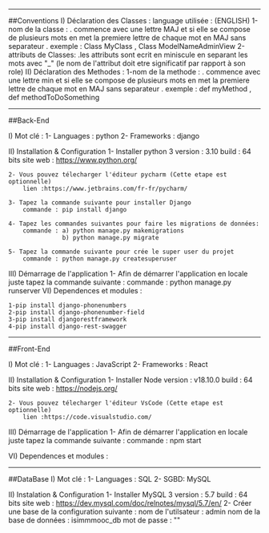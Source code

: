 ---------------------------------- ---------------------------------- ---------------------------------- ---------------------------------- ---------------------------------- 
##Conventions
I) Déclaration des Classes :
	language utilisée : (ENGLISH)
	1-nom de la classe : 
		. commence avec une lettre MAJ et si elle se compose de plusieurs mots en met la premiere lettre de chaque mot en MAJ sans separateur .
		exemple : Class MyClass , Class ModelNameAdminView
	2-attributs de Classes:
		.les attributs sont ecrit en miniscule en separant les mots avec "_" (le nom de l'attribut doit etre significatif par rapport à son role)
II) Déclaration des Methodes :
	1-nom de la methode : 
		. commence avec une lettre min et si elle se compose de plusieurs mots en met la premiere lettre de chaque mot en MAJ sans separateur .
		exemple : def myMethod , def methodToDoSomething


---------------------------------- ---------------------------------- ---------------------------------- ---------------------------------- ---------------------------------- 

##Back-End

I) Mot clé :
	1- Languages : python
	2- Frameworks : django

II) Installation & Configuration
	1- Installer python 3
		version : 3.10
		build : 64 bits
		site web : https://www.python.org/

	2- Vous pouvez télecharger l'éditeur pycharm (Cette etape est optionnelle)
		lien :https://www.jetbrains.com/fr-fr/pycharm/

    3- Tapez la commande suivante pour installer Django
		commande : pip install django

	4- Tapez les commandes suivantes pour faire les migrations de données:
	    commande : a) python manage.py makemigrations
	               b) python manage.py migrate

	5- Tapez la commande suivante pour crée le super user du projet
		commande : python manage.py createsuperuser

III) Démarrage de l'application
	1- Afin de démarrer l'application en locale juste tapez la commande suivante :
		commande : python manage.py runserver
VI) Dependences et modules :

    1-pip install django-phonenumbers  
    2-pip install django-phonenumber-field
	3-pip install djangorestframework
	4-pip install django-rest-swagger
	
---------------------------------- ---------------------------------- ---------------------------------- ---------------------------------- ---------------------------------- 

##Front-End

I) Mot clé :
	1- Languages : JavaScript
	2- Frameworks : React

II) Installation & Configuration
	1- Installer Node
		version : v18.10.0
		build : 64 bits
		site web : https://nodejs.org/

	2- Vous pouvez télecharger l'éditeur VsCode (Cette etape est optionnelle)
		lien :https://code.visualstudio.com/

III) Démarrage de l'application
	1- Afin de démarrer l'application en locale juste tapez la commande suivante :
		commande : npm start

VI) Dependences et modules :

    
	
---------------------------------- ---------------------------------- ---------------------------------- ---------------------------------- ---------------------------------- 
##DataBase
I) Mot clé :
	1- Languages : SQL
	2- SGBD: MySQL

II) Instalation & Configuration
	1- Installer MySQL 3
		version : 5.7
		build : 64 bits
		site web : https://dev.mysql.com/doc/relnotes/mysql/5.7/en/
	2- Créer une base de la configuration suivante :
		nom de l'utilsateur : admin
		nom de la base de données : isimmmooc_db
		mot de passe : ""